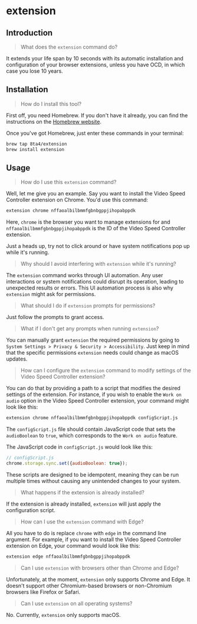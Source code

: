 # extension

## Introduction

> What does the `extension` command do?

It extends your life span by 10 seconds with its automatic installation and configuration of your browser extensions, unless you have OCD, in which case you lose 10 years.

## Installation

> How do I install this tool?

First off, you need Homebrew. If you don't have it already, you can find the instructions on the [Homebrew website](https://brew.sh/).

Once you've got Homebrew, just enter these commands in your terminal:

```sh
brew tap 8ta4/extension
brew install extension
```

## Usage

> How do I use this `extension` command?

Well, let me give you an example. Say you want to install the Video Speed Controller extension on Chrome. You'd use this command:

```sh
extension chrome nffaoalbilbmmfgbnbgppjihopabppdk
```

Here, `chrome` is the browser you want to manage extensions for and `nffaoalbilbmmfgbnbgppjihopabppdk` is the ID of the Video Speed Controller extension.

Just a heads up, try not to click around or have system notifications pop up while it's running.

> Why should I avoid interfering with `extension` while it's running?

The `extension` command works through UI automation. Any user interactions or system notifications could disrupt its operation, leading to unexpected results or errors. This UI automation process is also why `extension` might ask for permissions.

> What should I do if `extension` prompts for permissions?

Just follow the prompts to grant access.

> What if I don't get any prompts when running `extension`?

You can manually grant `extension` the required permissions by going to `System Settings > Privacy & Security > Accessibility`.  Just keep in mind that the specific permissions `extension` needs could change as macOS updates.

> How can I configure the `extension` command to modify settings of the Video Speed Controller extension?

You can do that by providing a path to a script that modifies the desired settings of the extension. For instance, if you wish to enable the `Work on audio` option in the Video Speed Controller extension, your command might look like this:

```sh
extension chrome nffaoalbilbmmfgbnbgppjihopabppdk configScript.js
```

The `configScript.js` file should contain JavaScript code that sets the `audioBoolean` to `true`, which corresponds to the `Work on audio` feature.

The JavaScript code in `configScript.js` would look like this:

```javascript
// configScript.js
chrome.storage.sync.set({audioBoolean: true});
```

These scripts are designed to be idempotent, meaning they can be run multiple times without causing any unintended changes to your system.

> What happens if the extension is already installed?

If the extension is already installed, `extension` will just apply the configuration script.

> How can I use the `extension` command with Edge?

All you have to do is replace `chrome` with `edge` in the command line argument. For example, if you want to install the Video Speed Controller extension on Edge, your command would look like this:

```sh
extension edge nffaoalbilbmmfgbnbgppjihopabppdk
```

> Can I use `extension` with browsers other than Chrome and Edge?

Unfortunately, at the moment, `extension` only supports Chrome and Edge. It doesn't support other Chromium-based browsers or non-Chromium browsers like Firefox or Safari.

> Can I use `extension` on all operating systems?

No. Currently, `extension` only supports macOS.
